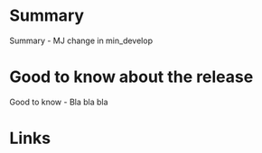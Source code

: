 # Summary

Summary - MJ change in min_develop

# Good to know about the release

Good to know - Bla bla bla

# Links


